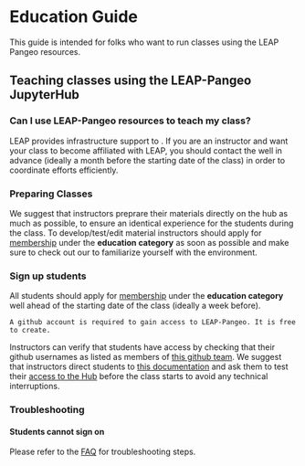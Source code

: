 # Education Guide

This guide is intended for folks who want to run classes using the LEAP Pangeo resources.

## Teaching classes using the LEAP-Pangeo JupyterHub

### Can I use LEAP-Pangeo resources to teach my class?

LEAP provides infrastructure support to [](reference.education.leap_affiliated_course). If you are an instructor and want your class to become affiliated with LEAP, you should contact the [](support.data_compute_team) well in advance (ideally a month before the starting date of the class) in order to coordinate efforts efficiently.

### Preparing Classes

We suggest that instructors preprare their materials directly on the hub as much as possible, to ensure an identical experience for the students during the class. To develop/test/edit material instructors should apply for [membership](users.membership.apply) under the **education category** as soon as possible and make sure to check out our [](tutorial.getting_started) to familiarize yourself with the environment.

### Sign up students

All students should apply for [membership](users.membership.apply) under the **education category** well ahead of the starting date of the class (ideally a week before).

```{important}
A github account is required to gain access to LEAP-Pangeo. It is free to create.
```

Instructors can verify that students have access by checking that their github usernames as listed as members of [this github team](https://github.com/orgs/leap-stc/teams/leap-pangeo-base-access). We suggest that instructors direct students to [this documentation](https://leap-stc.github.io/intro.html) and ask them to test their [access to the Hub](hub:server:login) before the class starts to avoid any technical interruptions.

### Troubleshooting

#### Students cannot sign on

Please refer to the [FAQ](faq.cannot-log-into-hub) for troubleshooting steps.
